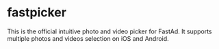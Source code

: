 # fastpicker

This is the official intuitive photo and video picker for FastAd. It supports multiple photos and videos selection on iOS and Android.
